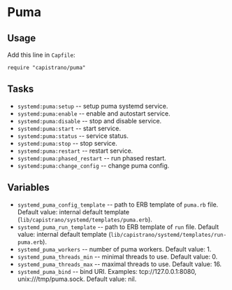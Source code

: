 # Puma

## Usage

Add this line in `Capfile`:
```
require "capistrano/puma"
```

## Tasks

* `systemd:puma:setup` -- setup puma systemd service.
* `systemd:puma:enable` -- enable and autostart service.
* `systemd:puma:disable` -- stop and disable service.
* `systemd:puma:start` -- start service.
* `systemd:puma:status` -- service status.
* `systemd:puma:stop` -- stop service.
* `systemd:puma:restart` -- restart service.
* `systemd:puma:phased_restart` -- run phased restart.
* `systemd:puma:change_config` -- change puma config.

## Variables

* `systemd_puma_config_template` -- path to ERB template of `puma.rb` file. Default value: internal default template (`lib/capistrano/systemd/templates/puma.erb`).
* `systemd_puma_run_template` -- path to ERB template of `run` file. Default value: internal default template (`lib/capistrano/systemd/templates/run-puma.erb`).
* `systemd_puma_workers` -- number of puma workers. Default value: 1.
* `systemd_puma_threads_min` -- minimal threads to use. Default value: 0.
* `systemd_puma_threads_max` -- maximal threads to use. Default value: 16.
* `systemd_puma_bind` -- bind URI. Examples: tcp://127.0.0.1:8080, unix:///tmp/puma.sock. Default value: nil.